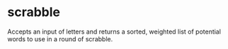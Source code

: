 # scrabble
Accepts an input of letters and returns a sorted, weighted list of potential words to use in a round of scrabble.

